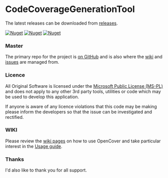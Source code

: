 # CodeCoverageGenerationTool
The latest releases can be downloaded from [releases](https://github.com/baoduy/DataMigrationScriptGeneration/releases).

[![Nuget](https://img.shields.io/nuget/dt/DataMigrationScriptGeneration.svg)](https://www.nuget.org/packages/DataMigrationScriptGenerationApplication)
[![Nuget](https://img.shields.io/nuget/v/DataMigrationScriptGeneration.svg)](https://www.nuget.org/packages/DataMigrationScriptGenerationApplication)
[![Nuget](https://img.shields.io/nuget/vpre/DataMigrationScriptGeneration.svg)](https://www.nuget.org/packages/DataMigrationScriptGenerationApplication)

### Master 
The primary repo for the project is [on GitHub](https://github.com/baoduy/DataMigrationScriptGeneration) and is also where the [wiki](https://github.com/baoduy/DataMigrationScriptGeneration/wiki) and [issues](https://github.com/baoduy/DataMigrationScriptGeneration/issues) are managed from.

### Licence
All Original Software is licensed under the [Microsoft Public License (MS-PL)](https://opensource.org/licenses/MS-PL) and does not apply to any other 3rd party tools, utilities or code which may be used to develop this application.

If anyone is aware of any licence violations that this code may be making please inform the developers so that the issue can be investigated and rectified.

### WIKI
Please review the [wiki pages](https://github.com/baoduy/DataMigrationScriptGeneration/wiki) on how to use OpenCover and take particular interest in the [Usage guide](https://github.com/baoduy/DataMigrationScriptGeneration/wiki).

### Thanks
I'd also like to thank you for all support.

